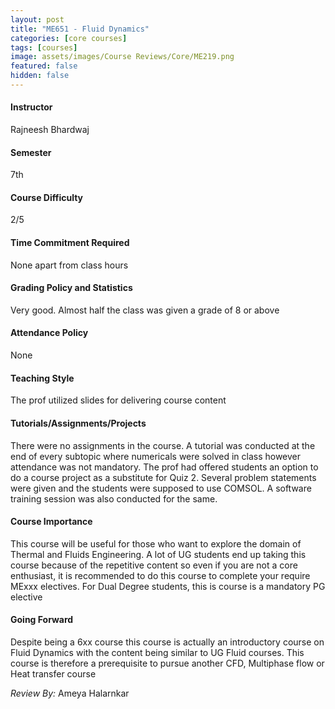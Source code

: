```yaml
---
layout: post
title: "ME651 - Fluid Dynamics"
categories: [core courses]
tags: [courses]
image: assets/images/Course Reviews/Core/ME219.png
featured: false
hidden: false
---
```


#### Instructor

Rajneesh Bhardwaj

#### Semester

7th

#### Course Difficulty

2/5

#### Time Commitment Required

None apart from class hours

#### Grading Policy and Statistics

Very good. Almost half the class was given a grade of 8 or above

#### Attendance Policy

None

#### Teaching Style

The prof utilized slides for delivering course content

#### Tutorials/Assignments/Projects

There were no assignments in the course. A tutorial was conducted at the end of every subtopic where numericals were solved in class however attendance was not mandatory. The prof had offered students an option to do a course project as a substitute for Quiz 2. Several problem statements were given and the students were supposed to use COMSOL. A software training session was also conducted for the same.

#### Course Importance

This course will be useful for those who want to explore the domain of Thermal and Fluids Engineering. A lot of UG students end up taking this course because of the repetitive content so even if you are not a core enthusiast, it is recommended to do this course to complete your require MExxx electives. For Dual Degree students, this is course is a mandatory PG elective

#### Going Forward

Despite being a 6xx course this course is actually an introductory course on Fluid Dynamics with the content being similar to UG Fluid courses. This course is therefore a prerequisite to pursue another CFD, Multiphase flow or Heat transfer course

_Review By:_ Ameya Halarnkar
